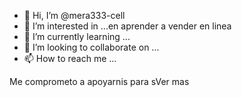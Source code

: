 - 👋 Hi, I’m @mera333-cell
- 👀 I’m interested in ...en aprender a vender en linea
- 🌱 I’m currently learning ...
- 💞️ I’m looking to collaborate on ...
- 📫 How to reach me ...

<!---
mera333-cell/mera333-cell is a ✨ special ✨ repository because its `README.md` (this file) appears on your GitHub profile.
You can click the Preview link to take a look at your changes.
--->
Me comprometo a apoyarnis para sVer mas
